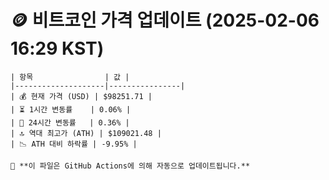 # 🪙 비트코인 가격 업데이트 (2025-02-06 16:29 KST)

    | 항목                | 값 |
    |--------------------|----------------|
    | 💰 현재 가격 (USD) | $98251.71 |
    | ⏳ 1시간 변동률    | 0.06% |
    | 📆 24시간 변동률   | 0.36% |
    | 🔝 역대 최고가 (ATH) | $109021.48 |
    | 📉 ATH 대비 하락률 | -9.95% |

    🔄 **이 파일은 GitHub Actions에 의해 자동으로 업데이트됩니다.**
    